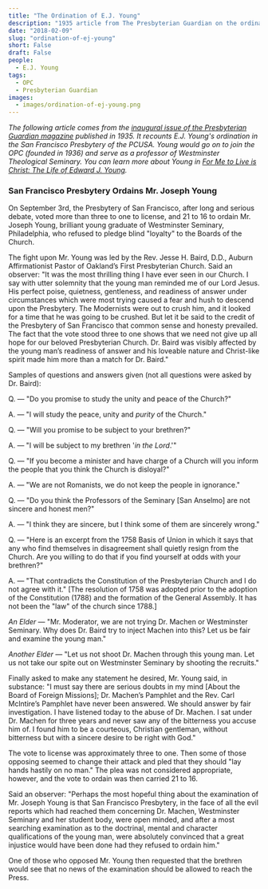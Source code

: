 ```yaml
---
title: "The Ordination of E.J. Young"
description: "1935 article from The Presbyterian Guardian on the ordination of E.J. Young into the PCUSA"
date: "2018-02-09"
slug: "ordination-of-ej-young"
short: False
draft: False
people:
  - E.J. Young
tags:
  - OPC
  - Presbyterian Guardian
images:
  - images/ordination-of-ej-young.png
---
```


_The following article comes from the [inaugural issue of the Presbyterian Guardian magazine](https://www.opc.org/guardian.html) published in 1935.
It recounts E.J. Young's ordination in the San Francisco Presbytery of the PCUSA. Young would go on to join the OPC (founded in 1936) and serve as a professor of Westminster
Theological Seminary. You can learn more about Young in [For Me to Live is Christ: The Life of Edward J. Young](https://store.opc.org/ProductDetails.asp?ProductCode=EJ-Young-Biography)._

### San Francisco Presbytery Ordains Mr. Joseph Young

On September 3rd, the Presbytery of San Francisco, after long and serious debate, voted more than three to one to license, and 21 to 16 to ordain Mr. Joseph Young, brilliant young graduate of Westminster Seminary, Philadelphia, who refused to pledge blind "loyalty" to the Boards of the Church.

The fight upon Mr. Young was led by the Rev. Jesse H. Baird, D.D., Auburn Affirmationist Pastor of Oakland’s First Presbyterian Church. Said an observer: "It was the most thrilling thing I have ever seen in our Church. I say with utter solemnity that the young man reminded me of our Lord Jesus. His perfect poise, quietness, gentleness, and readiness of answer under circumstances which were most trying caused a fear and hush to descend upon the Presbytery. The Modernists were out to crush him, and it looked for a time that he was going to be crushed. But let it be said to the credit of the Presbytery of San Francisco that common sense and honesty prevailed. The fact that the vote stood three to one shows that we need not give up all hope for our beloved Presbyterian Church. Dr. Baird was visibly affected by the young man’s readiness of answer and his loveable nature and Christ-like spirit made him more than a match for Dr. Baird."

Samples of questions and answers given (not all questions were asked by Dr. Baird):

Q. — "Do you promise to study the unity and peace of the Church?"

A. — "I will study the peace, unity and _purity_ of the Church."

Q. — "Will you promise to be subject to your brethren?"

A. — "I will be subject to my brethren '_in the Lord_.'"

Q. — "If you become a minister and have charge of a Church will you inform the people that you think the Church is disloyal?"

A. — "We are not Romanists, we do not keep the people in ignorance."

Q. — "Do you think the Professors of the Seminary [San Anselmo] are not sincere and honest men?"

A. — "I think they are sincere, but I think some of them are sincerely wrong."

Q. — "Here is an excerpt from the 1758 Basis of Union in which it says that any who find themselves in disagreement shall quietly resign from the Church. Are you willing to do that if you find yourself at odds with your brethren?"

A. — "That contradicts the Constitution of the Presbyterian Church and I do not agree with it." [The resolution of 1758 was adopted prior to the adoption of the Constitution (1788) and the formation of the General Assembly. It has not been the "law" of the church since 1788.]

_An Elder_ — "Mr. Moderator, we are not trying Dr. Machen or Westminster Seminary. Why does Dr. Baird try to inject Machen into this? Let us be fair and examine the young man."

_Another Elder_ — "Let us not shoot Dr. Machen through this young man. Let us not take our spite out on Westminster Seminary by shooting the recruits."

Finally asked to make any statement he desired, Mr. Young said, in substance: "I must say there are serious doubts in my mind [About the Board of Foreign Missions]; Dr. Machen’s Pamphlet and the Rev. Carl Mclntire’s Pamphlet have never been answered. We should answer by fair investigation. I have listened today to the abuse of Dr. Machen. I sat under Dr. Machen for three years and never saw any of the bitterness you accuse him of. I found him to be a courteous, Christian gentleman, without bitterness but with a sincere desire to be right with God."

The vote to license was approximately three to one. Then some of those opposing seemed to change their attack and pled that they should "lay hands hastily on no man." The plea was not considered appropriate, however, and the vote to ordain was then carried 21 to 16.

Said an observer: "Perhaps the most hopeful thing about the examination of Mr. Joseph Young is that San Francisco Presbytery, in the face of all the evil reports which had reached them concerning Dr. Machen, Westminster Seminary and her student body, were open minded, and after a most searching examination as to the doctrinal, mental and character qualifications of the young man, were absolutely convinced that a great injustice would have been done had they refused to ordain him."

One of those who opposed Mr. Young then requested that the brethren would see that no news of the examination should be allowed to reach the Press.
